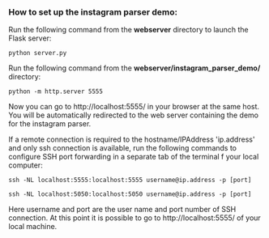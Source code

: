 ### How to set up the instagram parser demo:

Run the following command from the **webserver** directory to launch the Flask server:

```
python server.py
```

Run the following command from the **webserver/instagram_parser_demo/** directory:

```
python -m http.server 5555
```

Now you can go to http://localhost:5555/ in your browser at the same host. You will be automatically redirected to the web server containing the demo for the instagram parser.

If a remote connection is required to the hostname/IPAddress 'ip.address' and only ssh connection is available, run the following commands to configure SSH port forwarding in a separate tab of the terminal f your local computer:

```
ssh -NL localhost:5555:localhost:5555 username@ip.address -p [port]
```
```
ssh -NL localhost:5050:localhost:5050 username@ip.address -p [port]
```

Here username and port are the user name and port number of SSH connection. At this point it is possible to go to http://localhost:5555/ of your local machine.